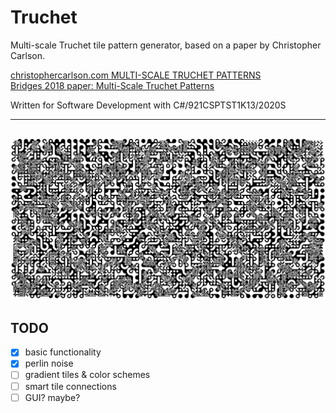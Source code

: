# Truchet
Multi-scale Truchet tile pattern generator, based on a paper by Christopher Carlson.

[christophercarlson.com MULTI-SCALE TRUCHET PATTERNS](https://christophercarlson.com/portfolio/multi-scale-truchet-patterns/) </br>
[Bridges 2018 paper: Multi-Scale Truchet Patterns](http://archive.bridgesmathart.org/2018/bridges2018-39.html) </br>

Written for Software Development with C#/921CSPTST1K13/2020S

---
![sample image](/sample/sample.png)
---

## TODO
- [x] basic functionality
- [x] perlin noise
- [ ] gradient tiles & color schemes
- [ ] smart tile connections
- [ ] GUI? maybe?
